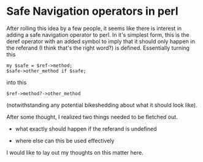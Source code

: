 # Safe Navigation operators in perl

After rolling this idea by a few people, it seems like there is
interest in adding a safe navigation operator to perl. In it's
simplest form, this is the deref operator with an added symbol to
imply that it should only happen in the referand (I think that's
the right word?) is defined. Essentially turning this

    my $safe = $ref->method;
    $safe->other_method if $safe;

into this

    $ref->method?->other_method

(notwithstanding any potential bikeshedding about what it should
look like).

After some thought, I realized two things needed to be fletched
out.

  - what exactly should happen if the referand is undefined

  - where else can this be used effectively

I would like to lay out my thoughts on this matter here.
